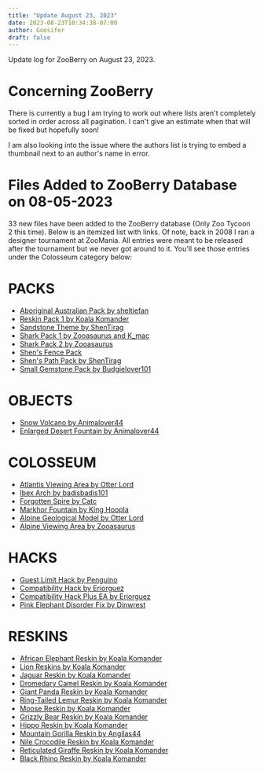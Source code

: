```yaml
---
title: "Update August 23, 2023"
date: 2023-08-23T10:34:38-07:00
author: Goosifer
draft: false
---
```


Update log for ZooBerry on August 23, 2023. <!--more-->

# Concerning ZooBerry

There is currently a bug I am trying to work out where lists aren't completely sorted in order across all pagination. I can't give an estimate when that will be fixed but hopefully soon! <!--more-->

I am also looking into the issue where the authors list is trying to embed a thumbnail next to an author's name in error.

# Files Added to ZooBerry Database on 08-05-2023

33 new files have been added to the ZooBerry database (Only Zoo Tycoon 2 this time). Below is an itemized list with links. Of note, back in 2008 I ran a designer tournament at ZooMania. All entries were meant to be released after the tournament but we never got around to it. You'll see those entries under the Colosseum category below:

# PACKS
- [Aboriginal Australian Pack by sheltiefan](https://www.zooberry.org/mods/zt2/packs/aboriginal-australian-pack/)
- [Reskin Pack 1 by Koala Komander](https://www.zooberry.org/mods/zt2/packs/reskin-pack-1/)
- [Sandstone Theme by ShenTirag](https://www.zooberry.org/mods/zt2/packs/sandstone-theme/)
- [Shark Pack 1 by Zooasaurus and K_mac](https://www.zooberry.org/mods/zt2/packs/shark-pack-1/)
- [Shark Pack 2 by Zooasaurus](https://www.zooberry.org/mods/zt2/packs/shark-pack-2/)
- [Shen's Fence Pack](https://www.zooberry.org/mods/zt2/packs/fences-pack/)
- [Shen's Path Pack by ShenTirag](https://www.zooberry.org/mods/zt2/packs/shens-path-pack/)
- [Small Gemstone Pack by Budgielover101](https://www.zooberry.org/mods/zt2/packs/small-gemstone-pack/)

# OBJECTS
- [Snow Volcano by Animalover44](https://www.zooberry.org/mods/zt2/objects/snow-volcano/)
- [Enlarged Desert Fountain by Animalover44](https://www.zooberry.org/mods/zt2/objects/enlarged-desert-fountain/)

# COLOSSEUM
- [Atlantis Viewing Area by Otter Lord](https://www.zooberry.org/mods/zt2/objects/atlantis-viewing-area/)
- [Ibex Arch by badisbadis101](https://www.zooberry.org/mods/zt2/objects/ibex-arch/)
- [Forgotten Spire by Catc](https://www.zooberry.org/mods/zt2/objects/forgotten-spire/)
- [Markhor Fountain by King Hoopla](https://www.zooberry.org/mods/zt2/objects/markhor-fountain/)
- [Alpine Geological Model by Otter Lord](https://www.zooberry.org/mods/zt2/objects/alpine-geological-model/)
- [Alpine Viewing Area by Zooasaurus](https://www.zooberry.org/mods/zt2/objects/alpine-viewing-area/)

# HACKS
- [Guest Limit Hack by Penguino](https://www.zooberry.org/mods/zt2/hacks/guest-limit-hack/)
- [Compatibility Hack by Eriorguez](https://www.zooberry.org/mods/zt2/hacks/compatibility-hack/)
- [Compatibility Hack Plus EA by Eriorguez](https://www.zooberry.org/mods/zt2/hacks/compatibility-hack-ea/)
- [Pink Elephant Disorder Fix by Dinwrest](https://www.zooberry.org/mods/zt2/hacks/pink-elephant-disorder-fix/)

# RESKINS
- [African Elephant Reskin by Koala Komander](https://www.zooberry.org/mods/zt2/reskins/african-elephant-reskin/)
- [Lion Reskins by Koala Komander](https://www.zooberry.org/mods/zt2/reskins/lion-reskins/)
- [Jaguar Reskin by Koala Komander](https://www.zooberry.org/mods/zt2/reskins/jaguar-reskin/)
- [Dromedary Camel Reskin by Koala Komander](https://www.zooberry.org/mods/zt2/reskins/camel-reskin/)
- [Giant Panda Reskin by Koala Komander](https://www.zooberry.org/mods/zt2/reskins/giant-panda-reskin/)
- [Ring-Tailed Lemur Reskin by Koala Komander](https://www.zooberry.org/mods/zt2/reskins/lemur-reskin/)
- [Moose Reskin by Koala Komander](https://www.zooberry.org/mods/zt2/reskins/moose-reskin/)
- [Grizzly Bear Reskin by Koala Komander](https://www.zooberry.org/mods/zt2/reskins/grizzly-bear-reskin/)
- [Hippo Reskin by Koala Komander](https://www.zooberry.org/mods/zt2/reskins/hippo-reskin/)
- [Mountain Gorilla Reskin by Angilas44](https://www.zooberry.org/mods/zt2/reskins/mountain-gorilla-reskin/)
- [Nile Crocodile Reskin by Koala Komander](https://www.zooberry.org/mods/zt2/reskins/nile-crocodile-reskin/)
- [Reticulated Giraffe Reskin by Koala Komander](https://www.zooberry.org/mods/zt2/reskins/reticulated-giraffe-reskin/)
- [Black Rhino Reskin by Koala Komander](https://www.zooberry.org/mods/zt2/reskins/black-rhino-reskin/)